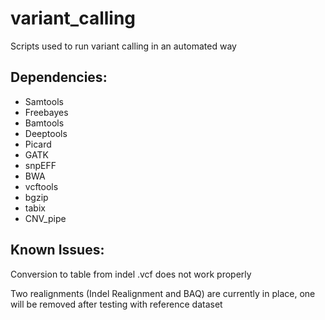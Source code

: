 variant_calling
===============

Scripts used to run variant calling in an automated way


Dependencies:
------------

* Samtools
* Freebayes
* Bamtools
* Deeptools
* Picard
* GATK
* snpEFF
* BWA
* vcftools
* bgzip
* tabix
* CNV_pipe

Known Issues:
------------

Conversion to table from indel .vcf does not work properly

Two realignments (Indel Realignment and BAQ) are currently in place, one will be removed after testing with reference dataset
